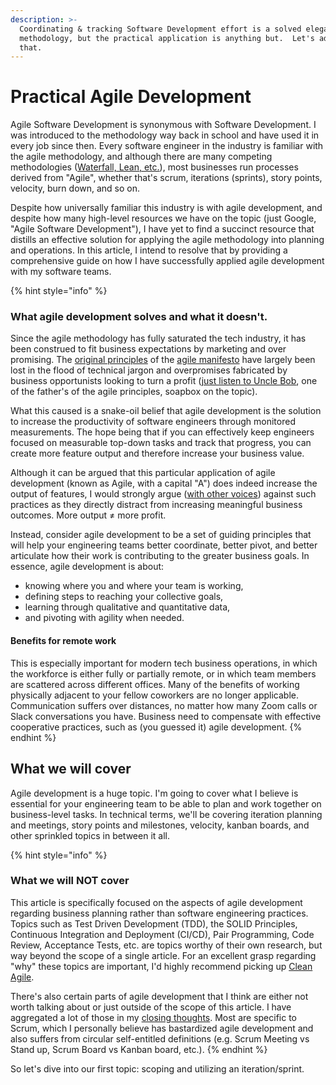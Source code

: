 ```yaml
---
description: >-
  Coordinating & tracking Software Development effort is a solved elegant
  methodology, but the practical application is anything but.  Let's address
  that.
---
```


# Practical Agile Development

Agile Software Development is synonymous with Software Development. I was introduced to the methodology way back in school and have used it in every job since then. Every software engineer in the industry is familiar with the agile methodology, and although there are many competing methodologies ([Waterfall, Lean, etc.](https://en.wikipedia.org/wiki/List\_of\_software\_development\_philosophies)), most businesses run processes derived from "Agile", whether that's scrum, iterations (sprints), story points, velocity, burn down, and so on.

Despite how universally familiar this industry is with agile development, and despite how many high-level resources we have on the topic (just Google, "Agile Software Development"), I have yet to find a succinct resource that distills an effective solution for applying the agile methodology into planning and operations. In this article, I intend to resolve that by providing a comprehensive guide on how I have successfully applied agile development with my software teams.

{% hint style="info" %}
### What agile development solves and what it doesn't.

Since the agile methodology has fully saturated the tech industry, it has been construed to fit business expectations by marketing and over promising.  The [original principles](https://agilemanifesto.org/principles.html) of the [agile manifesto](https://agilemanifesto.org) have largely been lost in the flood of technical jargon and overpromises fabricated by business opportunists looking to turn a profit ([just listen to Uncle Bob](https://www.youtube.com/watch?v=a-BOSpxYJ9M), one of the father's of the agile principles, soapbox on the topic).

What this caused is a snake-oil belief that agile development is the solution to increase the productivity of software engineers through monitored measurements.  The hope being that if you can effectively keep engineers focused on measurable top-down tasks and track that progress, you can create more feature output and therefore increase your business value.

Although it can be argued that this particular application of agile development (known as Agile, with a capital "A") does indeed increase the output of features, I would strongly argue ([with other voices](https://www.youtube.com/watch?v=2JNXx8VdbAE)) against such practices as they directly distract from increasing meaningful business outcomes.  More output ≠ more profit.

Instead, consider agile development to be a set of guiding principles that will help your engineering teams better coordinate, better pivot, and better articulate how their work is contributing to the greater business goals.  In essence, agile development is about:

* knowing where you and where your team is working,
* defining steps to reaching your collective goals,
* learning through qualitative and quantitative data,
* and pivoting with agility when needed.

#### Benefits for remote work

This is especially important for modern tech business operations, in which the workforce is either fully or partially remote, or in which team members are scattered across different offices.  Many of the benefits of working physically adjacent to your fellow coworkers are no longer applicable.  Communication suffers over distances, no matter how many Zoom calls or Slack conversations you have.  Business need to compensate with effective cooperative practices, such as (you guessed it) agile development.&#x20;
{% endhint %}

## What we will cover

Agile development is a huge topic.  I'm going to cover what I believe is essential for your engineering team to be able to plan and work together on business-level tasks.  In technical terms, we'll be covering iteration planning and meetings, story points and milestones, velocity, kanban boards, and other sprinkled topics in between it all.

{% hint style="info" %}
### What we will NOT cover

This article is specifically focused on the aspects of agile development regarding business planning rather than software engineering practices.  Topics such as Test Driven Development (TDD), the SOLID Principles, Continuous Integration and Deployment (CI/CD), Pair Programming, Code Review, Acceptance Tests, etc. are topics worthy of their own research, but way beyond the scope of a single article.  For an excellent grasp regarding "why" these topics are important, I'd highly recommend picking up [Clean Agile](https://www.amazon.com/Clean-Agile-Basics-Robert-Martin/dp/0135781868).

There's also certain parts of agile development that I think are either not worth talking about or just outside of the scope of this article.  I have aggregated a lot of those in my [closing thoughts](readme/closing-thoughts.md#topics-i-ignored).  Most are specific to Scrum, which I personally believe has bastardized agile development and also suffers from circular self-entitled definitions (e.g. Scrum Meeting vs Stand up, Scrum Board vs Kanban board, etc.).
{% endhint %}

So let's dive into our first topic: scoping and utilizing an iteration/sprint.

